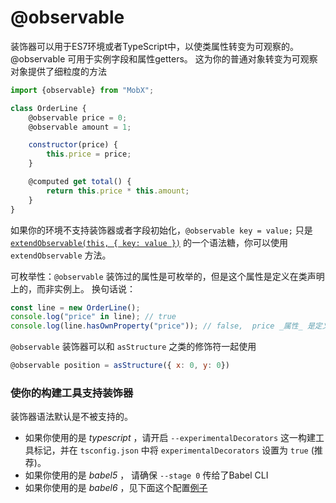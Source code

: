 # @observable

装饰器可以用于ES7环境或者TypeScript中，以使类属性转变为可观察的。
@observable 可用于实例字段和属性getters。
这为你的普通对象转变为可观察对象提供了细粒度的方法

```javascript
import {observable} from "MobX";

class OrderLine {
    @observable price = 0;
    @observable amount = 1;

    constructor(price) {
        this.price = price;
    }

    @computed get total() {
        return this.price * this.amount;
    }
}
```

如果你的环境不支持装饰器或者字段初始化，`@observable key = value;` 只是 [`extendObservable(this, { key: value })`](extend-observable.md) 的一个语法糖，你可以使用 `extendObservable` 方法。

可枚举性：`@observable` 装饰过的属性是可枚举的，但是这个属性是定义在类声明上的，而非实例上。
换句话说：

```javascript
const line = new OrderLine();
console.log("price" in line); // true
console.log(line.hasOwnProperty("price")); // false,  price _属性_ 是定义在类声明上的, 即使每个实例都存储有自己的值.
```

`@observable` 装饰器可以和 `asStructure` 之类的修饰符一起使用

```javascript
@observable position = asStructure({ x: 0, y: 0})
```


### 使你的构建工具支持装饰器

装饰器语法默认是不被支持的。

* 如果你使用的是 _typescript_ ，请开启 `--experimentalDecorators` 这一构建工具标记，并在 `tsconfig.json` 中将 `experimentalDecorators` 设置为 `true` (推荐)。
* 如果你使用的是 _babel5_ ， 请确保 `--stage 0` 传给了Babel CLI
* 如果你使用的是 _babel6_ ，见下面这个配置[例子]((https://github.com/MobXjs/MobX/issues/105))
